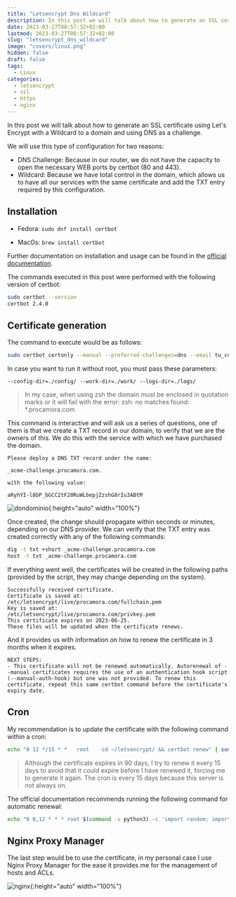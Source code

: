 ```yaml
---
title: "Letsencrypt Dns Wildcard"
description: In this post we will talk about how to generate an SSL certificate using Let's Encrypt with a Wildcard to a domain and using DNS as a challenge.
date: 2023-03-27T08:57:32+02:00
lastmod: 2023-03-27T08:57:32+02:00
slug: "letsencrypt_dns_wildcard"
image: "covers/linux.png"
hidden: false
draft: false
tags:
  - Linux
categories:
  - letsencrypt
  - ssl
  - https
  - nginx
---
```



In this post we will talk about how to generate an SSL certificate using Let's Encrypt with a Wildcard to a domain and using DNS as a challenge.

We will use this type of configuration for two reasons:

- DNS Challenge: Because in our router, we do not have the capacity to open the necessary WEB ports by certbot (80 and 443).
- Wildcard: Because we have total control in the domain, which allows us to have all our services with the same certificate and add the TXT entry required by this configuration.


## Installation

- Fedora: `sudo dnf install certbot`

- MacOs: `brew install certbot`

Further documentation on installation and usage can be found in the [official documentation][certbot_eff].

[certbot_eff]: https://certbot.eff.org/instructions?ws=nginx&os=osx&tab=standard


The commands executed in this post were performed with the following version of certbot:

```bash
sudo certbot --version
certbot 2.4.0
```
## Certificate generation

The command to execute would be as follows:


```bash
sudo certbot certonly --manual --preferred-challenges=dns --email tu_correo_electronico --server https://acme-v02.api.letsencrypt.org/directory --agree-tos -d *.procamora.com
```

In case you want to run it without root, you must pass these parameters:

```
--config-dir=./config/ --work-dir=./work/ --logs-dir=./logs/
```


> In my case, when using zsh the domain must be enclosed in quotation marks or it will fail with the error:
 zsh: no matches found: *.procamora.com

This command is interactive and will ask us a series of questions, one of them is that we create a TXT record in our domain, to verify that we are the owners of this. We do this with the service with which we have purchased the domain.

```
Please deploy a DNS TXT record under the name:

_acme-challenge.procamora.com.

with the following value:

aRyhYI-l8bP_bGCC2tF20RuWLbepjZzshG8rIu3ABtM
```


![dondominio](/images/2023/letsencrypt_dns_wildcard_dondominio.png){:height="auto" width="100%"}


Once created, the change should propagate within seconds or minutes, depending on our DNS provider. We can verify that the TXT entry was created correctly with any of the following commands:

```bash
dig -t txt +short _acme-challenge.procamora.com
host -t txt _acme-challenge.procamora.com
```

If everything went well, the certificates will be created in the following paths (provided by the script, they may change depending on the system).


```
Successfully received certificate.
Certificate is saved at: /etc/letsencrypt/live/procamora.com/fullchain.pem
Key is saved at:         /etc/letsencrypt/live/procamora.com/privkey.pem
This certificate expires on 2023-06-25.
These files will be updated when the certificate renews.
```

And it provides us with information on how to renew the certificate in 3 months when it expires.


```
NEXT STEPS:
- This certificate will not be renewed automatically. Autorenewal of --manual certificates requires the use of an authentication hook script (--manual-auth-hook) but one was not provided. To renew this certificate, repeat this same certbot command before the certificate's expiry date.
```



## Cron

My recommendation is to update the certificate with the following command within a cron:


```bash
echo "0 12 */15 * *   root    cd ~/letsencrypt/ && certbot renew" | sudo tee -a /etc/cron.d/letsencrypt
```

> Although the certificate expires in 90 days, I try to renew it every 15 days to avoid that it could expire before I have renewed it, forcing me to generate it again. The cron is every 15 days because this server is not always on.

The official documentation recommends running the following command for automatic renewal:

```bash
echo "0 0,12 * * * root $(command -v python3) -c 'import random; import time; time.sleep(random.random() * 3600)' && sudo $(command -v certbot) renew -q" | sudo tee -a /etc/crontab > /dev/null
```


## Nginx Proxy Manager


The last step would be to use the certificate, in my personal case I use Nginx Proxy Manager for the ease it provides me for the management of hosts and ACLs.

![nginx](/images/2023/letsencrypt_dns_wildcard_nginx.png){:height="auto" width="100%"}


